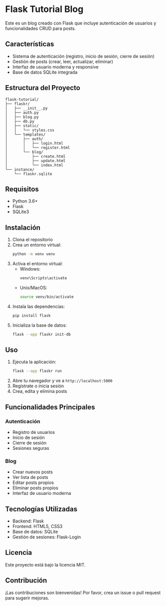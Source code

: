 # Flask Tutorial Blog

Este es un blog creado con Flask que incluye autenticación de usuarios y funcionalidades CRUD para posts.

## Características

- Sistema de autenticación (registro, inicio de sesión, cierre de sesión)
- Gestión de posts (crear, leer, actualizar, eliminar)
- Interfaz de usuario moderna y responsive
- Base de datos SQLite integrada

## Estructura del Proyecto

```
flask-tutorial/
├── flaskr/
│   ├── __init__.py
│   ├── auth.py
│   ├── blog.py
│   ├── db.py
│   ├── static/
│   │   └── styles.css
│   └── templates/
│       ├── auth/
│       │   ├── login.html
│       │   └── register.html
│       └── blog/
│           ├── create.html
│           ├── update.html
│           └── index.html
└── instance/
    └── flaskr.sqlite
```

## Requisitos

- Python 3.6+
- Flask
- SQLite3

## Instalación

1. Clona el repositorio
2. Crea un entorno virtual:
   ```bash
   python -m venv venv
   ```
3. Activa el entorno virtual:
   - Windows:
     ```bash
     venv\Scripts\activate
     ```
   - Unix/MacOS:
     ```bash
     source venv/bin/activate
     ```
4. Instala las dependencias:
   ```bash
   pip install flask
   ```
5. Inicializa la base de datos:
   ```bash
   flask --app flaskr init-db
   ```

## Uso

1. Ejecuta la aplicación:
   ```bash
   flask --app flaskr run
   ```
2. Abre tu navegador y ve a `http://localhost:5000`
3. Regístrate o inicia sesión
4. Crea, edita y elimina posts

## Funcionalidades Principales

### Autenticación
- Registro de usuarios
- Inicio de sesión
- Cierre de sesión
- Sesiones seguras

### Blog
- Crear nuevos posts
- Ver lista de posts
- Editar posts propios
- Eliminar posts propios
- Interfaz de usuario moderna

## Tecnologías Utilizadas

- Backend: Flask
- Frontend: HTML5, CSS3
- Base de datos: SQLite
- Gestión de sesiones: Flask-Login

## Licencia

Este proyecto está bajo la licencia MIT.

## Contribución

¡Las contribuciones son bienvenidas! Por favor, crea un issue o pull request para sugerir mejoras.
